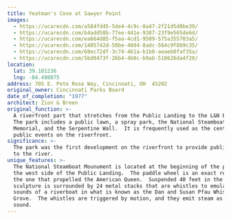 ```yaml
---
title: Yeatman's Cove at Sawyer Point
images:
  - https://ucarecdn.com/a584fd45-5de4-4c9c-8a47-2f21d5d8be39/
  - https://ucarecdn.com/b4add58b-77ee-441e-9387-23f9e565de6d/
  - https://ucarecdn.com/ea664d85-f5aa-4cd1-9509-575a355703a5/
  - https://ucarecdn.com/1405742d-58be-40d4-8adc-564c9f8b9c35/
  - https://ucarecdn.com/68ec72df-3c74-461a-b1b0-aeaeb0faf35a/
  - https://ucarecdn.com/5bd0473f-26b4-4b0c-b9ab-510626da4f20/
location:
  lat: 39.101236
  lng: -84.498075
address: 705 E. Pete Rose Way, Cincinnati, OH  45202
original_owner: Cincinnati Parks Board
date_of_completion: "1977"
architect: Zion & Breen
original_function: >-
  A riverfront part that stretches from the Public Landing to the L&N Bridge. 
  The park includes a public lawn, a spray park, the National Steamboat
  Memorial, and the Serpentine Wall.  It is frequently used as the center of
  public events on the riverfront.
significance: >-
  The park was the first development on the riverfront to provide public access
  to the river.
unique_features: >-
  The National Steamboat Mounument is located at the beginning of the park on
  the west side of the Public Landing.  The paddle wheel is an exact replica of
  the one that propelled the American Queen.  Suspended 40 feet in the air, the
  sculpture is surrounded by 24 metal stacks that are whistles to emulate the
  sounds of a riverboat in what is known as the Dan and Susan Pfau Whistle
  Grove.  The whistles are triggered by motion, and they emit steam as they
  sound.
---
```

